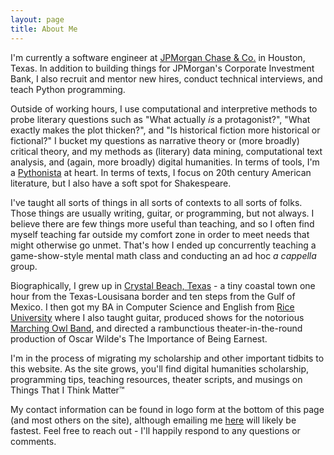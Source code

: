 ```yaml
---
layout: page
title: About Me
---
```


I'm currently a software engineer at [JPMorgan Chase & Co.](https://www.jpmorganchase.com/) in Houston, Texas. In addition to building things for JPMorgan's Corporate Investment Bank, I also recruit and mentor new hires, conduct technical interviews, and teach Python programming.

Outside of working hours, I use computational and interpretive methods to probe literary questions such as "What actually *is* a protagonist?", "What exactly makes the plot thicken?", and "Is historical fiction more historical or fictional?" I bucket my questions as narrative theory or (more broadly) critical theory, and my methods as (literary) data mining, computational text analysis, and (again, more broadly) digital humanities. In terms of tools, I'm a [Pythonista](www.python.org) at heart. In terms of texts, I focus on 20th century American literature, but I also have a soft spot for Shakespeare. 

I've taught all sorts of things in all sorts of contexts to all sorts of folks. Those things are usually writing, guitar, or programming, but not always. I believe there are few things more useful than teaching, and so I often find myself teaching far outside my comfort zone in order to meet needs that might otherwise go unmet. That's how I ended up concurrently teaching a game-show-style mental math class and conducting an ad hoc *a cappella* group.

Biographically, I grew up in [Crystal Beach, Texas](crystalbeachlocalnews.com) - a tiny coastal town one hour from the Texas-Lousisana border and ten steps from the Gulf of Mexico. I then got my BA in Computer Science and English from [Rice University](rice.edu) where I also taught guitar, produced shows for the notorious [Marching Owl Band](mob.rice.edu), and directed a rambunctious theater-in-the-round production of Oscar Wilde's The Importance of Being Earnest.

I'm in the process of migrating my scholarship and other important tidbits to this website. As the site grows, you'll find digital humanities scholarship, programming tips, teaching resources, theater scripts, and musings on Things That I Think Matter™

My contact information can be found in logo form at the bottom of this page (and most others on the site), although emailing me [here](mailto:cody.a.vanzandt@gmail.com) will likely be fastest. Feel free to reach out - I'll happily respond to any questions or comments.
